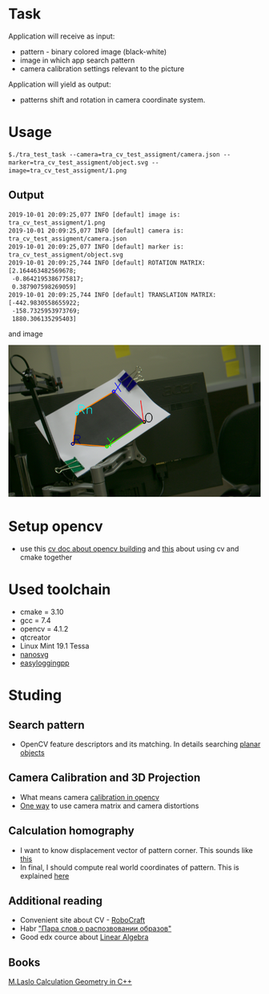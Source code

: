 # Task
Application will receive as input:
* pattern - binary colored image (black-white)
* image in which app search pattern
* camera calibration settings relevant to the picture

Application will yield as output:
* patterns shift and rotation in camera coordinate system.

# Usage
```
$./tra_test_task --camera=tra_cv_test_assigment/camera.json --marker=tra_cv_test_assigment/object.svg --image=tra_cv_test_assigment/1.png 
```
## Output
```
2019-10-01 20:09:25,077 INFO [default] image is: tra_cv_test_assigment/1.png
2019-10-01 20:09:25,077 INFO [default] camera is: tra_cv_test_assigment/camera.json
2019-10-01 20:09:25,077 INFO [default] marker is: tra_cv_test_assigment/object.svg
2019-10-01 20:09:25,744 INFO [default] ROTATION MATRIX: 
[2.164463482569678;
 -0.8642195386775817;
 0.387907598269059]
2019-10-01 20:09:25,744 INFO [default] TRANSLATION MATRIX: 
[-442.9830558655922;
 -158.7325953973769;
 1880.306135295403]
```

and image

![result](res.png)

# Setup opencv
* use this [cv doc about opencv building](https://docs.opencv.org/trunk/d7/d9f/tutorial_linux_install.html) and [this](https://docs.opencv.org/trunk/db/df5/tutorial_linux_gcc_cmake.html) about using cv and cmake together

# Used toolchain
* cmake = 3.10
* gcc = 7.4
* opencv = 4.1.2
* qtcreator
* Linux Mint 19.1 Tessa
* [nanosvg](https://github.com/memononen/nanosvg)
* [easyloggingpp](https://github.com/zuhd-org/easyloggingpp)

# Studing
## Search pattern
* OpenCV feature descriptors and its matching. In details searching [planar objects](https://docs.opencv.org/trunk/dd/dd4/tutorial_detection_of_planar_objects.html)

## Camera Calibration and 3D Projection
* What means camera [calibration in opencv](https://docs.opencv.org/3.3.0/dc/dbb/tutorial_py_calibration.html)
* [One way](https://docs.opencv.org/3.3.0/d7/d53/tutorial_py_pose.html) to use camera matrix and camera distortions

## Calculation homography
* I want to know displacement vector of pattern corner. This sounds like [this](https://docs.opencv.org/trunk/d9/dab/tutorial_homography.html) 
* In final, I should compute real world coordinates of pattern. This is explained [here](https://www.fdxlabs.com/calculate-x-y-z-real-world-coordinates-from-a-single-camera-using-opencv/)

## Additional reading
* Convenient site about CV - [RoboCraft](https://docs.opencv.org/trunk/d9/dab/tutorial_homography.html)
* Habr ["Пара слов о распозвовании образов"](https://habr.com/en/post/208090/)
* Good edx cource about [Linear Algebra](https://www.edx.org/course/linear-algebra-foundations-to-frontiers-2)

## Books
[M.Laslo Calculation Geometry in C++](http://lib.agu.site/books/114/88/)
